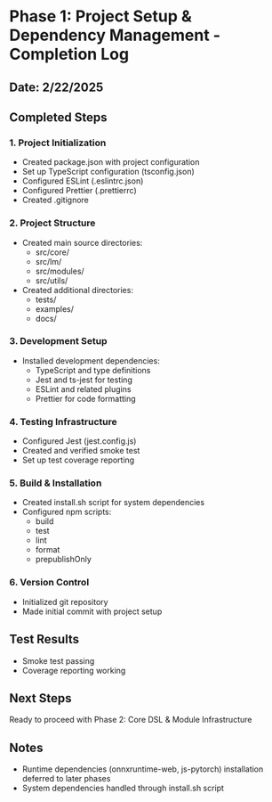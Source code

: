 # Phase 1: Project Setup & Dependency Management - Completion Log

## Date: 2/22/2025

## Completed Steps

### 1. Project Initialization
- Created package.json with project configuration
- Set up TypeScript configuration (tsconfig.json)
- Configured ESLint (.eslintrc.json)
- Configured Prettier (.prettierrc)
- Created .gitignore

### 2. Project Structure
- Created main source directories:
  - src/core/
  - src/lm/
  - src/modules/
  - src/utils/
- Created additional directories:
  - tests/
  - examples/
  - docs/

### 3. Development Setup
- Installed development dependencies:
  - TypeScript and type definitions
  - Jest and ts-jest for testing
  - ESLint and related plugins
  - Prettier for code formatting

### 4. Testing Infrastructure
- Configured Jest (jest.config.js)
- Created and verified smoke test
- Set up test coverage reporting

### 5. Build & Installation
- Created install.sh script for system dependencies
- Configured npm scripts:
  - build
  - test
  - lint
  - format
  - prepublishOnly

### 6. Version Control
- Initialized git repository
- Made initial commit with project setup

## Test Results
- Smoke test passing
- Coverage reporting working

## Next Steps
Ready to proceed with Phase 2: Core DSL & Module Infrastructure

## Notes
- Runtime dependencies (onnxruntime-web, js-pytorch) installation deferred to later phases
- System dependencies handled through install.sh script
